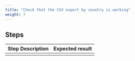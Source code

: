 ```yaml
---
title: "Check that the CSV export by country is working"
weight: 7
---
```

## Steps
| Step Description | Expected result |
| ----- | ----- |
|  |  |
